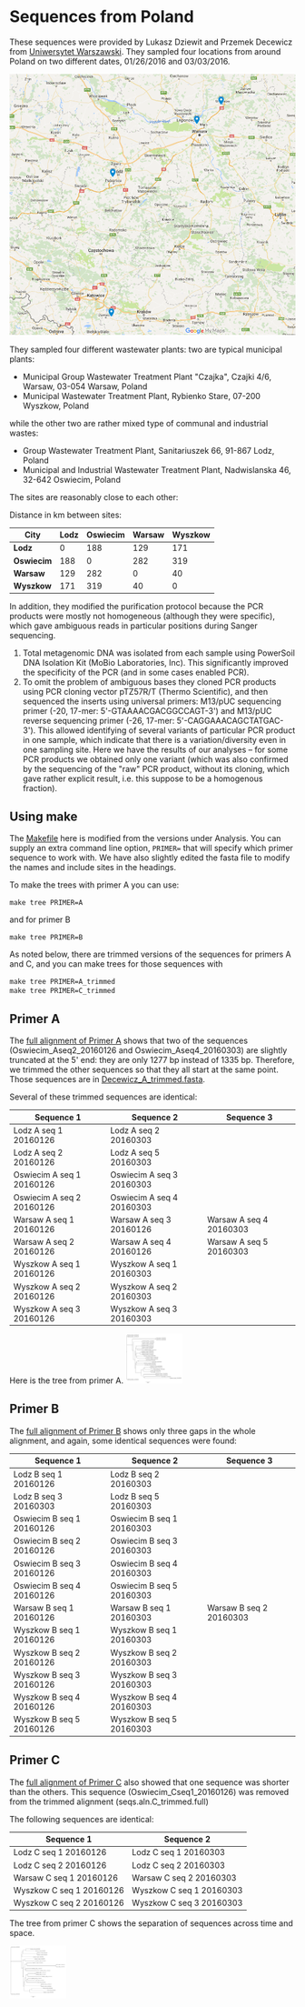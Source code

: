 # Sequences from Poland

These sequences were provided by Lukasz Dziewit and Przemek Decewicz from [Uniwersytet Warszawski](http://www.uw.edu.pl/). They sampled four locations from around Poland on two different dates, 01/26/2016 and 03/03/2016. 

[![alt text](Poland_crAssphage.png "crAssphage sampling sites in Poland")](https://drive.google.com/open?id=1iPazu6smwlTutk75UbrUBvlNb2Q&usp=sharing)

They sampled four different wastewater plants: two are typical municipal plants:

- Municipal Group Wastewater Treatment Plant "Czajka", Czajki 4/6, Warsaw, 03-054 Warsaw, Poland
- Municipal Wastewater Treatment Plant, Rybienko Stare, 07-200 Wyszkow, Poland

while the other two are rather mixed type of communal and industrial wastes:

- Group Wastewater Treatment Plant, Sanitariuszek 66, 91-867 Lodz, Poland
- Municipal and Industrial Wastewater Treatment Plant, Nadwislanska 46, 32-642 Oswiecim, Poland


The sites are reasonably close to each other:

Distance in km between sites:


City | Lodz | Oswiecim | Warsaw | Wyszkow
 --- | --- | --- | --- | ---
**Lodz** | 0 | 188 | 129 | 171
**Oswiecim** | 188 | 0 | 282 | 319
**Warsaw** | 129 | 282 | 0 | 40
**Wyszkow** | 171 | 319 | 40 | 0



In addition, they modified the purification protocol because the PCR products were mostly not homogeneous (although they were specific), which gave ambiguous reads in particular positions during Sanger sequencing. 

1. Total metagenomic DNA was isolated from each sample using PowerSoil DNA Isolation Kit (MoBio Laboratories, Inc). This significantly improved the specificity of the PCR (and in some cases enabled PCR).
2. To omit the problem of ambiguous bases they cloned PCR products using PCR cloning vector pTZ57R/T (Thermo Scientific), and then sequenced the inserts using universal primers: M13/pUC sequencing primer (-20, 17-mer: 5'-GTAAAACGACGGCCAGT-3') and M13/pUC reverse sequencing primer (-26, 17-mer: 5'-CAGGAAACAGCTATGAC-3'). This allowed identifying of several variants of particular PCR product in one sample, which indicate that there is a variation/diversity even in one sampling site. Here we have the results of our analyses – for some PCR products we obtained only one variant (which was also confirmed by the sequencing of the "raw" PCR product, without its cloning, which gave rather explicit result, i.e. this suppose to be a homogenous fraction).

## Using make

The [Makefile](Makefile) here is modified from the versions under Analysis. You can supply an extra command line option, `PRIMER=` that will specify which primer sequence to work with. We have also slightly edited the fasta file to modify the names and include sites in the headings. 

To make the trees with primer A you can use:

```
make tree PRIMER=A
```

and for primer B

```
make tree PRIMER=B
```

As noted below, there are trimmed versions of the sequences for primers A and C, and you can make trees for those sequences with

```
make tree PRIMER=A_trimmed
make tree PRIMER=C_trimmed
```

## Primer A

The [full alignment of Primer A](seqs.aln.A.full) shows that two of the sequences (Oswiecim_Aseq2_20160126 and Oswiecim_Aseq4_20160303) are slightly truncated at the 5' end: they are only 1277 bp instead of 1335 bp. Therefore, we trimmed the other sequences so that they all start at the same point. Those sequences are in [Decewicz_A_trimmed.fasta](Decewicz_A_trimmed.fasta).

Several of these trimmed sequences are identical:

Sequence 1 | Sequence 2 | Sequence 3 
--- | --- | ---
Lodz A seq 1 20160126 | Lodz A seq 2 20160303 | 
Lodz A seq 2 20160126 | Lodz A seq 5 20160303 |
Oswiecim A seq 1 20160126 | Oswiecim A seq 3 20160303 | 
Oswiecim A seq 2 20160126 | Oswiecim A seq 4 20160303 | 
Warsaw A seq 1 20160126 | Warsaw A seq 3 20160126 | Warsaw A seq 4 20160303
Warsaw A seq 2 20160126 | Warsaw A seq 4 20160126 | Warsaw A seq 5 20160303
Wyszkow A seq 1 20160126 | Wyszkow A seq 1 20160303 | 
Wyszkow A seq 2 20160126 | Wyszkow A seq 2 20160303 | 
Wyszkow A seq 3 20160126 | Wyszkow A seq 3 20160303 | 


Here is the tree from primer A. 
[<img src="TreeA.png" alt="Primer A tree, click for a larger version" style="width: 100px;"/>](TreeA.png)


## Primer B

The [full alignment of Primer B](seqs.aln.B.full) shows only three gaps in the whole alignment, and again, some identical sequences were found:

Sequence 1 | Sequence 2 | Sequence 3 
--- | --- | ---
Lodz B seq 1 20160126 | Lodz B seq 2 20160303 | 
Lodz B seq 3 20160303 | Lodz B seq 5 20160303 | 
Oswiecim B seq 1 20160126 | Oswiecim B seq 1 20160303 | 
Oswiecim B seq 2 20160126 | Oswiecim B seq 3 20160303 | 
Oswiecim B seq 3 20160126 | Oswiecim B seq 4 20160303 | 
Oswiecim B seq 4 20160126 | Oswiecim B seq 5 20160303 | 
Warsaw B seq 1 20160126 | Warsaw B seq 1 20160303 | Warsaw B seq 2 20160303
Wyszkow B seq 1 20160126 | Wyszkow B seq 1 20160303 | 
Wyszkow B seq 2 20160126 | Wyszkow B seq 2 20160303 | 
Wyszkow B seq 3 20160126 | Wyszkow B seq 3 20160303 | 
Wyszkow B seq 4 20160126 | Wyszkow B seq 4 20160303 | 
Wyszkow B seq 5 20160126 | Wyszkow B seq 5 20160303 | 

## Primer C

The [full alignment of Primer C](seqs.aln.C.full) also showed that one sequence was shorter than the others. This sequence (Oswiecim_Cseq1_20160126) was removed from the trimmed alignment (seqs.aln.C_trimmed.full)

The following sequences are identical:

Sequence 1 | Sequence 2
--- | ---
Lodz C seq 1 20160126 | Lodz C seq 1 20160303
Lodz C seq 2 20160126 | Lodz C seq 2 20160303
Warsaw C seq 1 20160126 | Warsaw C seq 2 20160303
Wyszkow C seq 1 20160126 | Wyszkow C seq 1 20160303
Wyszkow C seq 2 20160126 | Wyszkow C seq 3 20160303



The tree from primer C shows the separation of sequences across time and space.

[<img src="TreeC.png" alt="Primer C tree, click for a larger version" style="width: 100px;"/>](TreeC.png)

